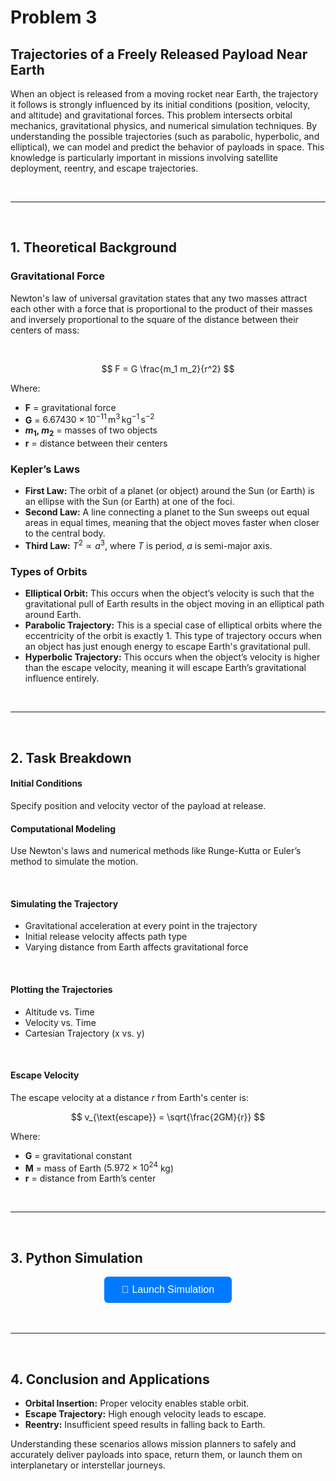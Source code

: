 # Problem 3

## Trajectories of a Freely Released Payload Near Earth

When an object is released from a moving rocket near Earth, the trajectory it follows is strongly influenced by its initial conditions (position, velocity, and altitude) and gravitational forces. This problem intersects orbital mechanics, gravitational physics, and numerical simulation techniques. By understanding the possible trajectories (such as parabolic, hyperbolic, and elliptical), we can model and predict the behavior of payloads in space. This knowledge is particularly important in missions involving satellite deployment, reentry, and escape trajectories.

<br>
<hr>
<br>

## 1. Theoretical Background

### Gravitational Force

Newton's law of universal gravitation states that any two masses attract each other with a force that is proportional to the product of their masses and inversely proportional to the square of the distance between their centers of mass:

<br>

$$
F = G \frac{m_1 m_2}{r^2}
$$

Where:

- **F** = gravitational force  
- **G** = $6.67430 \times 10^{-11} \, \text{m}^3 \, \text{kg}^{-1} \, \text{s}^{-2}$  
- **$m_1$, $m_2$** = masses of two objects  
- **r** = distance between their centers  

### Kepler’s Laws

- **First Law:** The orbit of a planet (or object) around the Sun (or Earth) is an ellipse with the Sun (or Earth) at one of the foci.
- **Second Law:** A line connecting a planet to the Sun sweeps out equal areas in equal times, meaning that the object moves faster when closer to the central body.
- **Third Law:** $T^2 \propto a^3$, where $T$ is period, $a$ is semi-major axis.

### Types of Orbits

- **Elliptical Orbit:** This occurs when the object’s velocity is such that the gravitational pull of Earth results in the object moving in an elliptical path around Earth.
- **Parabolic Trajectory:** This is a special case of elliptical orbits where the eccentricity of the orbit is exactly 1. This type of trajectory occurs when an object has just enough energy to escape Earth's gravitational pull.
- **Hyperbolic Trajectory:** This occurs when the object’s velocity is higher than the escape velocity, meaning it will escape Earth’s gravitational influence entirely.

<br>
<hr>
<br>

## 2. Task Breakdown

#### Initial Conditions

Specify position and velocity vector of the payload at release.

#### Computational Modeling

Use Newton's laws and numerical methods like Runge-Kutta or Euler’s method to simulate the motion.

<br>

#### Simulating the Trajectory

- Gravitational acceleration at every point in the trajectory  
- Initial release velocity affects path type  
- Varying distance from Earth affects gravitational force  

<br>

#### Plotting the Trajectories

- Altitude vs. Time  
- Velocity vs. Time  
- Cartesian Trajectory (x vs. y)  

<br>

#### Escape Velocity

The escape velocity at a distance $r$ from Earth's center is:

$$
v_{\text{escape}} = \sqrt{\frac{2GM}{r}}
$$

Where:

- **G** = gravitational constant  
- **M** = mass of Earth ($5.972 \times 10^{24}$ kg)  
- **r** = distance from Earth’s center  

<br>
<hr>
<br>

## 3. Python Simulation

<div style="text-align: center;">
  <a href="https://pythonsimulation-5u2hdv5p42ucx3wp2sbzua.streamlit.app/" target="_blank">
    <button style="
      background-color: #007bff; 
      color: white; 
      padding: 12px 28px; 
      font-size: 16px; 
      border: none; 
      border-radius: 6px; 
      cursor: pointer;
      text-decoration: none;
    ">
      🚀 Launch Simulation
    </button>
  </a>
</div>

<br>
<br>
<hr>
<br>

## 4. Conclusion and Applications

- **Orbital Insertion:** Proper velocity enables stable orbit.
- **Escape Trajectory:** High enough velocity leads to escape.
- **Reentry:** Insufficient speed results in falling back to Earth.

Understanding these scenarios allows mission planners to safely and accurately deliver payloads into space, return them, or launch them on interplanetary or interstellar journeys.

<br>
